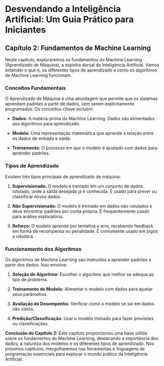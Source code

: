 # Desvendando a Inteligência Artificial: Um Guia Prático para Iniciantes

## Capítulo 2: Fundamentos de Machine Learning

Neste capítulo, exploraremos os fundamentos do Machine Learning (Aprendizado de Máquina), a espinha dorsal da Inteligência Artificial. Vamos entender o que é, os diferentes tipos de aprendizado e como os algoritmos de Machine Learning funcionam.

### Conceitos Fundamentais

O Aprendizado de Máquina é uma abordagem que permite que os sistemas aprendam padrões a partir de dados, sem serem explicitamente programados. Os conceitos-chave incluem:

- **Dados:** A matéria-prima do Machine Learning. Dados são alimentados aos algoritmos para aprendizado.

- **Modelo:** Uma representação matemática que aprende a relação entre os dados de entrada e saída.

- **Treinamento:** O processo em que o modelo é ajustado com dados para aprender padrões.

### Tipos de Aprendizado

Existem três tipos principais de aprendizado de máquina:

1. **Supervisionado:** O modelo é treinado em um conjunto de dados rotulado, onde a saída desejada já é conhecida. É usado para prever ou classificar novos dados.

2. **Não Supervisionado:** O modelo é treinado em dados não rotulados e deve encontrar padrões por conta própria. É frequentemente usado para análise exploratória.

3. **Reforço:** O modelo aprende por tentativa e erro, recebendo feedback em forma de recompensa ou penalidade. É comumente usado em jogos e robótica.

### Funcionamento dos Algoritmos

Os algoritmos de Machine Learning são instruídos a aprender padrões a partir dos dados. Isso envolve:

1. **Seleção de Algoritmo:** Escolher o algoritmo que melhor se adequa ao tipo de problema.

2. **Treinamento do Modelo:** Alimentar o modelo com dados para ajustar seus parâmetros.

3. **Avaliação do Desempenho:** Verificar como o modelo se sai em dados não vistos.

4. **Predição/Classificação:** Usar o modelo treinado para fazer previsões ou classificações.

**Conclusão do Capítulo 2:**
Este capítulo proporcionou uma base sólida sobre os fundamentos do Machine Learning, destacando a importância dos dados, a natureza dos modelos e os diferentes tipos de aprendizado. Nos próximos capítulos, mergulharemos nas ferramentas e linguagens de programação essenciais para explorar o mundo prático da Inteligência Artificial.
